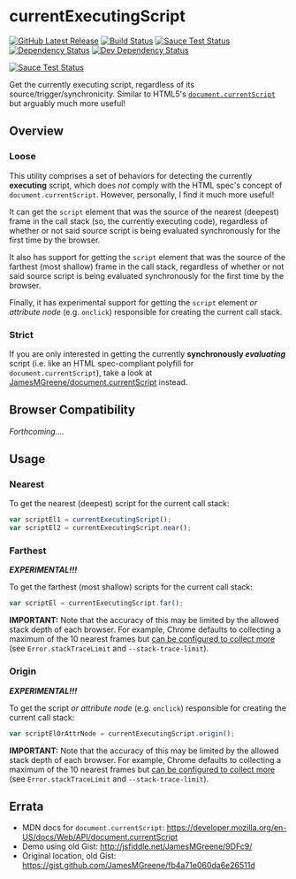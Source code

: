 # currentExecutingScript
[![GitHub Latest Release](https://badge.fury.io/gh/JamesMGreene%2FcurrentExecutingScript.png)](https://github.com/JamesMGreene/currentExecutingScript) [![Build Status](https://secure.travis-ci.org/JamesMGreene/currentExecutingScript.png?branch=master)](https://travis-ci.org/JamesMGreene/currentExecutingScript) [![Sauce Test Status](https://saucelabs.com/buildstatus/JamesMGreene_ces)](https://saucelabs.com/u/JamesMGreene_ces) [![Dependency Status](https://david-dm.org/JamesMGreene/currentExecutingScript.png?theme=shields.io)](https://david-dm.org/JamesMGreene/currentExecutingScript) [![Dev Dependency Status](https://david-dm.org/JamesMGreene/currentExecutingScript/dev-status.png?theme=shields.io)](https://david-dm.org/JamesMGreene/currentExecutingScript#info=devDependencies)

[![Sauce Test Status](https://saucelabs.com/browser-matrix/JamesMGreene_ces.svg)](https://saucelabs.com/u/JamesMGreene_ces)

Get the currently executing script, regardless of its source/trigger/synchronicity. Similar to HTML5's [`document.currentScript`](http://www.whatwg.org/specs/web-apps/current-work/multipage/dom.html#dom-document-currentscript) but arguably much more useful!


## Overview

### Loose

This utility comprises a set of behaviors for detecting the currently **executing** script, which does _not_ comply with the HTML spec's concept of `document.currentScript`. However, personally, I find it much more useful!

It can get the `script` element that was the source of the nearest (deepest) frame in the call stack (so, the currently executing code), regardless of whether or not said source script is being evaluated synchronously for the first time by the browser.

It also has support for getting the `script` element that was the source of the farthest (most shallow) frame in the call stack, regardless of whether or not said source script is being evaluated synchronously for the first time by the browser.

Finally, it has experimental support for getting the `script` element _or attribute node_ (e.g. `onclick`) responsible for creating the current call stack.

### Strict

If you are only interested in getting the currently **synchronously _evaluating_** script (i.e. like an HTML spec-compliant polyfill for `document.currentScript`), take a look at [JamesMGreene/document.currentScript](https://github.com/JamesMGreene/document.currentScript) instead.


## Browser Compatibility

_Forthcoming...._


## Usage

### Nearest

To get the nearest (deepest) script for the current call stack:

```js
var scriptEl1 = currentExecutingScript();
var scriptEl2 = currentExecutingScript.near();
```


### Farthest

_**EXPERIMENTAL!!!**_

To get the farthest (most shallow) scripts for the current call stack:

```js
var scriptEl = currentExecutingScript.far();
```

**IMPORTANT:** Note that the accuracy of this may be limited by the allowed stack depth of each browser. For example, Chrome defaults to collecting a maximum of the 10 nearest frames but [can be configured to collect more](https://code.google.com/p/v8-wiki/wiki/JavaScriptStackTraceApi) (see `Error.stackTraceLimit` and `--stack-trace-limit`).


### Origin

_**EXPERIMENTAL!!!**_

To get the script _or attribute node_ (e.g. `onclick`) responsible for creating the current call stack:

```js
var scriptElOrAttrNode = currentExecutingScript.origin();
```

**IMPORTANT:** Note that the accuracy of this may be limited by the allowed stack depth of each browser. For example, Chrome defaults to collecting a maximum of the 10 nearest frames but [can be configured to collect more](https://code.google.com/p/v8-wiki/wiki/JavaScriptStackTraceApi) (see `Error.stackTraceLimit` and `--stack-trace-limit`).



## Errata

 - MDN docs for `document.currentScript`: https://developer.mozilla.org/en-US/docs/Web/API/document.currentScript
 - Demo using old Gist: http://jsfiddle.net/JamesMGreene/9DFc9/
 - Original location, old Gist: https://gist.github.com/JamesMGreene/fb4a71e060da6e26511d
